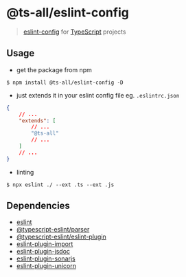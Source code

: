 # @ts-all/eslint-config
> [eslint-config](https://eslint.org) for [TypeScript](https://typescriptlang.org) projects

## Usage

* get the package from npm
```shell
$ npm install @ts-all/eslint-config -D
```

* just extends it in your eslint config file eg. `.eslintrc.json`
```json
{
    // ...
    "extends": [
        // ...
        "@ts-all"
        // ...
    ]
    // ...
}
```

* linting
```shell
$ npx eslint ./ --ext .ts --ext .js
```

## Dependencies

* [eslint](https://www.npmjs.com/package/eslint)
* [@typescript-eslint/parser](https://www.npmjs.com/@typescript-eslint/parser)
* [@typescript-eslint/eslint-plugin](https://www.npmjs.com/@typescript-eslint/eslint-plugin)
* [eslint-plugin-import](https://www.npmjs.com/eslint-plugin-import)
* [eslint-plugin-jsdoc](https://www.npmjs.com/eslint-plugin-jsdoc)
* [eslint-plugin-sonarjs](https://www.npmjs.com/eslint-plugin-sonarjs)
* [eslint-plugin-unicorn](https://www.npmjs.com/eslint-plugin-unicorn)
